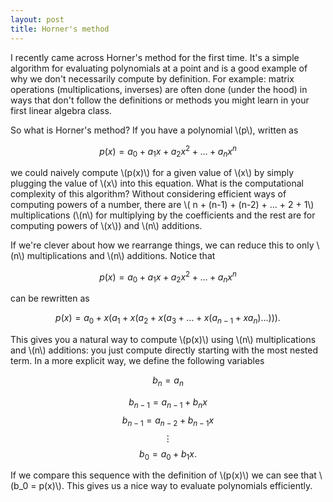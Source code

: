 ```yaml
---
layout: post
title: Horner's method
---
```


I recently came across Horner's method for the first time. It's a simple algorithm for evaluating polynomials at a point and is a good example of why we don't necessarily compute by definition. For example: matrix operations (multiplications, inverses) are often done (under the hood) in ways that don't follow the definitions or methods you might learn in your first linear algebra class.

So what is Horner's method? If you have a polynomial \\(p\\), written as

$$p(x) = a_0 + a_1 x + a_2 x^2 + ... + a_n x^n$$

we could naively compute \\(p(x)\\) for a given value of \\(x\\) by simply plugging the value of \\(x\\) into this equation. What is the computational complexity of this algorithm? Without considering efficient ways of computing powers of a number, there are \\( n + (n-1) + (n-2) + ... + 2 + 1\\) multiplications (\\(n\\) for multiplying by the coefficients and the rest are for computing powers of \\(x\\)) and \\(n\\) additions.

If we're clever about how we rearrange things, we can reduce this to only \\(n\\) multiplications and \\(n\\) additions. Notice that 

$$p(x) = a_0 + a_1 x + a_2 x^2 + ... + a_n x^n$$

can be rewritten as

$$p(x) = a_0 + x (a_1 + x (a_2 + x(a_3 + ... + x(a_{n-1} + xa_n) ... ))).$$

This gives you a natural way to compute \\(p(x)\\) using \\(n\\) multiplications and \\(n\\) additions: you just compute directly starting with the most nested term. In a more explicit way, we define the following variables

$$b_n = a_n$$

$$b_{n-1} = a_{n-1} + b_n x$$
$$b_{n-1} = a_{n-2} + b_{n-1} x$$
$$\vdots$$
$$b_0 = a_0 + b_1 x.$$

If we compare this sequence with the definition of \\(p(x)\\) we can see that \\(b_0 = p(x)\\). This gives us a nice way to evaluate polynomials efficiently.
